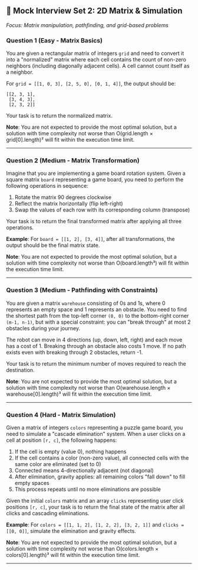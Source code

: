 ## 🎯 Mock Interview Set 2: **2D Matrix & Simulation**
*Focus: Matrix manipulation, pathfinding, and grid-based problems*

### **Question 1 (Easy - Matrix Basics)**
You are given a rectangular matrix of integers `grid` and need to convert it into a "normalized" matrix where each cell contains the count of non-zero neighbors (including diagonally adjacent cells). A cell cannot count itself as a neighbor.

For `grid = [[1, 0, 3], [2, 5, 0], [0, 1, 4]]`, the output should be:
```
[[2, 3, 1],
 [3, 4, 3], 
 [2, 3, 2]]
```

Your task is to return the normalized matrix.

**Note**: You are not expected to provide the most optimal solution, but a solution with time complexity not worse than O(grid.length × grid[0].length)² will fit within the execution time limit.

---

### **Question 2 (Medium - Matrix Transformation)**
Imagine that you are implementing a game board rotation system. Given a square matrix `board` representing a game board, you need to perform the following operations in sequence:

1. Rotate the matrix 90 degrees clockwise
2. Reflect the matrix horizontally (flip left-right)
3. Swap the values of each row with its corresponding column (transpose)

Your task is to return the final transformed matrix after applying all three operations.

**Example**: For `board = [[1, 2], [3, 4]]`, after all transformations, the output should be the final matrix state.

**Note**: You are not expected to provide the most optimal solution, but a solution with time complexity not worse than O(board.length³) will fit within the execution time limit.

---

### **Question 3 (Medium - Pathfinding with Constraints)**
You are given a matrix `warehouse` consisting of 0s and 1s, where 0 represents an empty space and 1 represents an obstacle. You need to find the shortest path from the top-left corner `(0, 0)` to the bottom-right corner `(m-1, n-1)`, but with a special constraint: you can "break through" at most 2 obstacles during your journey.

The robot can move in 4 directions (up, down, left, right) and each move has a cost of 1. Breaking through an obstacle also costs 1 move. If no path exists even with breaking through 2 obstacles, return -1.

Your task is to return the minimum number of moves required to reach the destination.

**Note**: You are not expected to provide the most optimal solution, but a solution with time complexity not worse than O(warehouse.length × warehouse[0].length)³ will fit within the execution time limit.

---

### **Question 4 (Hard - Matrix Simulation)**
Given a matrix of integers `colors` representing a puzzle game board, you need to simulate a "cascade elimination" system. When a user clicks on a cell at position `[r, c]`, the following happens:

1. If the cell is empty (value 0), nothing happens
2. If the cell contains a color (non-zero value), all connected cells with the same color are eliminated (set to 0)
3. Connected means 4-directionally adjacent (not diagonal)
4. After elimination, gravity applies: all remaining colors "fall down" to fill empty spaces
5. This process repeats until no more eliminations are possible

Given the initial `colors` matrix and an array `clicks` representing user click positions `[r, c]`, your task is to return the final state of the matrix after all clicks and cascading eliminations.

**Example**: For `colors = [[1, 1, 2], [1, 2, 2], [3, 2, 1]]` and `clicks = [[0, 0]]`, simulate the elimination and gravity effects.

**Note**: You are not expected to provide the most optimal solution, but a solution with time complexity not worse than O(colors.length × colors[0].length)³ will fit within the execution time limit.

---